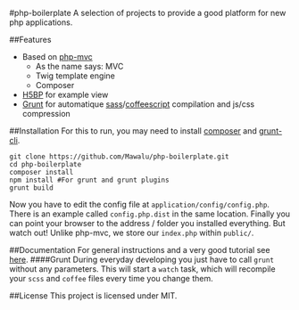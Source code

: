 #php-boilerplate
A selection of projects to provide a good platform for new php applications.

##Features
* Based on [php-mvc](https://github.com/panique/php-mvc-advanced)
  * As the name says: MVC
  * Twig template engine
  * Composer
* [H5BP](https://github.com/h5bp/html5-boilerplate) for example view
* [Grunt](http://gruntjs.com/) for automatique [sass](http://sass-lang.com/)/[coffeescript](http://coffeescript.org/) compilation and js/css compression

##Installation
For this to run, you may need to install [composer](https://getcomposer.org/download/) and [grunt-cli](http://gruntjs.com/getting-started).
```
git clone https://github.com/Mawalu/php-boilerplate.git
cd php-boilerplate
composer install
npm install #For grunt and grunt plugins
grunt build
```
Now you have to edit the config file at `application/config/config.php`. There is an example called `config.php.dist` in the same location. Finally you can point your browser to the address / folder you installed everything. But watch out! Unlike php-mvc, we store our `index.php` within `public/`.

##Documentation
For general instructions and a very good tutorial see [here](https://github.com/panique/php-mvc-advanced).
####Grunt
During everyday developing you just have to call `grunt` without any parameters. This will start a `watch` task, which will recompile your `scss` and `coffee` files every time you change them.

##License
This project is licensed under MIT.
